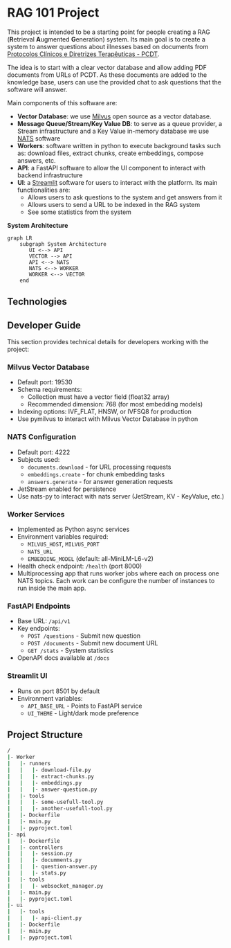 # RAG 101 Project

This project is intended to be a starting point for people creating a RAG (**R**etrieval **A**ugmented **G**eneration) system. Its main goal is to create a system to answer questions about illnesses based on documents from [Protocolos Clínicos e Diretrizes Terapêuticas - PCDT](https://www.gov.br/saude/pt-br/assuntos/pcdt).

The idea is to start with a clear vector database and allow adding PDF documents from URLs of PCDT. As these documents are added to the knowledge base, users can use the provided chat to ask questions that the software will answer.

Main components of this software are:
* **Vector Database**: we use [Milvus](https://milvus.io/) open source as a vector database.
* **Message Queue/Stream/Key Value DB**: to serve as a queue provider, a Stream infrastructure and a Key Value in-memory database we use [NATS](https://docs.nats.io/) software
* **Workers**: software written in python to execute background tasks such as: download files, extract chunks, create embeddings, compose answers, etc.
* **API**: a FastAPI software to allow the UI component to interact with backend infrastructure
* **UI**: a [Streamlit](https://streamlit.io/) software for users to interact with the platform. Its main functionalities are:
    * Allows users to ask questions to the system and get answers from it
    * Allows users to send a URL to be indexed in the RAG system
    * See some statistics from the system

**System Architecture**
```mermaid
graph LR
    subgraph System Architecture
       UI <--> API
       VECTOR --> API
       API <--> NATS
       NATS <--> WORKER
       WORKER <--> VECTOR
    end
```

## Technologies

## Developer Guide

This section provides technical details for developers working with the project:

### Milvus Vector Database
- Default port: 19530
- Schema requirements:
  - Collection must have a vector field (float32 array)
  - Recommended dimension: 768 (for most embedding models)
- Indexing options: IVF_FLAT, HNSW, or IVFSQ8 for production
- Use pymilvus to interact with Milvus Vector Database  in python

### NATS Configuration
- Default port: 4222
- Subjects used:
  - `documents.download` - for URL processing requests
  - `embeddings.create` - for chunk embedding tasks
  - `answers.generate` - for answer generation requests
- JetStream enabled for persistence
- Use nats-py to interact with nats server (JetStream, KV - KeyValue, etc.)

### Worker Services
- Implemented as Python async services
- Environment variables required:
  - `MILVUS_HOST`, `MILVUS_PORT`
  - `NATS_URL`
  - `EMBEDDING_MODEL` (default: all-MiniLM-L6-v2)
- Health check endpoint: `/health` (port 8000)
- Multiprocessing app that runs worker jobs where each on process one NATS topics. Each work can be configure the number of instances to run inside the main app. 

### FastAPI Endpoints
- Base URL: `/api/v1`
- Key endpoints:
  - `POST /questions` - Submit new question
  - `POST /documents` - Submit new document URL
  - `GET /stats` - System statistics
- OpenAPI docs available at `/docs`

### Streamlit UI
- Runs on port 8501 by default
- Environment variables:
  - `API_BASE_URL` - Points to FastAPI service
  - `UI_THEME` - Light/dark mode preference

## Project Structure
```bash
/
|- Worker
|   |- runners
|   |   |- download-file.py
|   |   |- extract-chunks.py
|   |   |- embeddings.py
|   |   |- answer-question.py
|   |- tools
|   |   |- some-usefull-tool.py
|   |   |- another-usefull-tool.py
|   |- Dockerfile
|   |- main.py
|   |- pyproject.toml
|- api
|   |- Dockerfile
|   |- controllers
|   |   |- session.py
|   |   |- documments.py
|   |   |- question-answer.py
|   |   |- stats.py
|   |- tools
|   |   |- websocket_manager.py
|   |- main.py
|   |- pyproject.toml
|- ui
|   |- tools
|   |   |- api-client.py
|   |- Dockerfile
|   |- main.py
|   |- pyproject.toml
```
